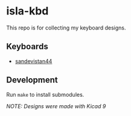# isla-kbd

This repo is for collecting my keyboard designs.

## Keyboards

* [sandevistan44](./sandevistan44/README.md)

## Development

Run `make` to install submodules.

_NOTE: Designs were made with Kicad 9_